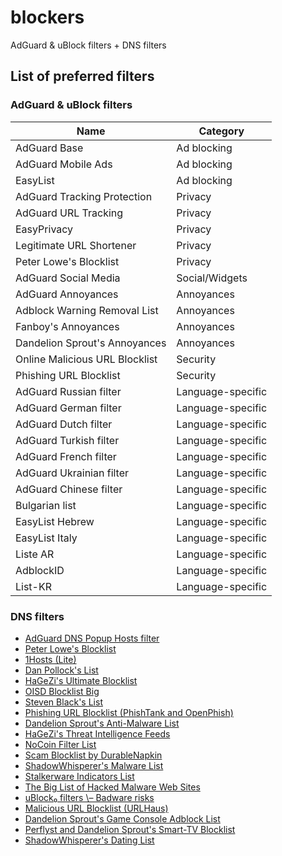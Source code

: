 # blockers

AdGuard & uBlock filters + DNS filters

## List of preferred filters

### AdGuard & uBlock filters

| Name                           | Category          |
| ------------------------------ | ----------------- |
| AdGuard Base                   | Ad blocking       |
| AdGuard Mobile Ads             | Ad blocking       |
| EasyList                       | Ad blocking       |
| AdGuard Tracking Protection    | Privacy           |
| AdGuard URL Tracking           | Privacy           |
| EasyPrivacy                    | Privacy           |
| Legitimate URL Shortener       | Privacy           |
| Peter Lowe's Blocklist         | Privacy           |
| AdGuard Social Media           | Social/Widgets    |
| AdGuard Annoyances             | Annoyances        |
| Adblock Warning Removal List   | Annoyances        |
| Fanboy's Annoyances            | Annoyances        |
| Dandelion Sprout's Annoyances  | Annoyances        |
| Online Malicious URL Blocklist | Security          |
| Phishing URL Blocklist         | Security          |
| AdGuard Russian filter         | Language-specific |
| AdGuard German filter          | Language-specific |
| AdGuard Dutch filter           | Language-specific |
| AdGuard Turkish filter         | Language-specific |
| AdGuard French filter          | Language-specific |
| AdGuard Ukrainian filter       | Language-specific |
| AdGuard Chinese filter         | Language-specific |
| Bulgarian list                 | Language-specific |
| EasyList Hebrew                | Language-specific |
| EasyList Italy                 | Language-specific |
| Liste AR                       | Language-specific |
| AdblockID                      | Language-specific |
| List-KR                        | Language-specific |

### DNS filters

- [AdGuard DNS Popup Hosts filter](https://adguardteam.github.io/AdGuardSDNSFilter/Filters/adguard_popup_filter.txt)
- [Peter Lowe's Blocklist](https://pgl.yoyo.org/adservers/serverlist.php?hostformat=adblockplus&showintro=1&mimetype=plaintext)
- [1Hosts (Lite)](https://raw.githubusercontent.com/badmojr/1Hosts/master/Lite/adblock.txt)
- [Dan Pollock's List](https://someonewhocares.org/hosts/zero/hosts)
- [HaGeZi's Ultimate Blocklist](https://raw.githubusercontent.com/hagezi/dns-blocklists/main/adblock/ultimate.txt)
- [OISD Blocklist Big](https://big.oisd.nl/)
- [Steven Black's List](https://raw.githubusercontent.com/StevenBlack/hosts/master/hosts)
- [Phishing URL Blocklist (PhishTank and OpenPhish)](https://malware-filter.gitlab.io/malware-filter/phishing-filter-agh.txt)
- [Dandelion Sprout's Anti-Malware List](https://raw.githubusercontent.com/DandelionSprout/adfilt/master/Alternate%20versions%20Anti-Malware%20List/AntiMalwareAdGuardHome.txt)
- [HaGeZi's Threat Intelligence Feeds](https://raw.githubusercontent.com/hagezi/dns-blocklists/main/adblock/tif.txt)
- [NoCoin Filter List](https://raw.githubusercontent.com/hoshsadiq/adblock-nocoin-list/master/hosts.txt)
- [Scam Blocklist by DurableNapkin](https://raw.githubusercontent.com/durablenapkin/scamblocklist/master/adguard.txt)
- [ShadowWhisperer's Malware List](https://raw.githubusercontent.com/ShadowWhisperer/BlockLists/master/Lists/Malware)
- [Stalkerware Indicators List](https://raw.githubusercontent.com/AssoEchap/stalkerware-indicators/master/generated/hosts)
- [The Big List of Hacked Malware Web Sites](https://raw.githubusercontent.com/mitchellkrogza/The-Big-List-of-Hacked-Malware-Web-Sites/master/hosts)
- [uBlock₀ filters \– Badware risks](https://raw.githubusercontent.com/uBlockOrigin/uAssets/master/filters/badware.txt)
- [Malicious URL Blocklist (URLHaus)](https://malware-filter.gitlab.io/malware-filter/urlhaus-filter-agh.txt)
- [Dandelion Sprout's Game Console Adblock List](https://raw.githubusercontent.com/DandelionSprout/adfilt/master/GameConsoleAdblockList.txt)
- [Perflyst and Dandelion Sprout's Smart-TV Blocklist](https://raw.githubusercontent.com/Perflyst/PiHoleBlocklist/master/SmartTV-AGH.txt)
- [ShadowWhisperer's Dating List](https://raw.githubusercontent.com/ShadowWhisperer/BlockLists/master/Lists/Dating)
